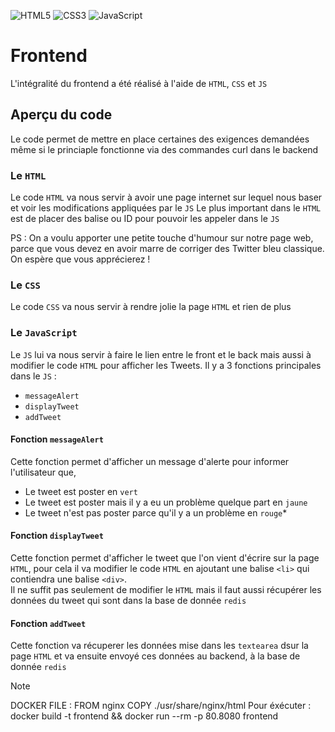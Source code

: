 ![HTML5](https://img.shields.io/badge/html5-%23E34F26.svg?style=for-the-badge&logo=html5&logoColor=white)
![CSS3](https://img.shields.io/badge/css3-%231572B6.svg?style=for-the-badge&logo=css3&logoColor=white)
![JavaScript](https://img.shields.io/badge/javascript-%23323330.svg?style=for-the-badge&logo=javascript&logoColor=%23F7DF1E)  

# Frontend

L'intégralité du frontend a été réalisé à l'aide de `HTML`, `CSS` et `JS`

## Aperçu du code

Le code permet de mettre en place certaines des exigences demandées même si le princiaple fonctionne via des commandes curl dans le backend

### Le `HTML`

Le code `HTML` va nous servir à avoir une page internet sur lequel nous baser et voir les modifications appliquées par le `JS`
Le plus important dans le `HTML` est de placer des balise ou ID pour pouvoir les appeler dans le `JS`

PS : On a voulu apporter une petite touche d'humour sur notre page web, parce que vous devez en avoir marre de corriger des Twitter bleu classique. On espère que vous apprécierez !

### Le `CSS`

Le code `CSS` va nous servir à rendre jolie la page `HTML` et rien de plus 

### Le `JavaScript`

Le `JS` lui va nous servir à faire le lien entre le front et le back mais aussi à modifier le code `HTML` pour afficher les Tweets.
Il y a 3 fonctions principales dans le `JS` :
- `messageAlert`
- `displayTweet`
- `addTweet`

#### Fonction `messageAlert`

Cette fonction permet d'afficher un message d'alerte pour informer l'utilisateur que,
- Le tweet est poster en `vert`
- Le tweet est poster mais il y a eu un problème quelque part en `jaune`
- Le tweet n'est pas poster parce qu'il y a un problème en `rouge`*

#### Fonction `displayTweet`

Cette fonction permet d'afficher le tweet que l'on vient d'écrire sur la page `HTML`, pour cela il va modifier le code `HTML` en ajoutant une balise `<li>` qui contiendra une balise `<div>`.  
Il ne suffit pas seulement de modifier le `HTML` mais il faut aussi récupérer les données du tweet qui sont dans la base de donnée `redis` 

#### Fonction `addTweet`

Cette fonction va récuperer les données mise dans les `textearea` dsur la page `HTML` et va ensuite envoyé ces données au backend, à la base de donnée `redis`


>[!NOTE]
>DOCKER FILE : FROM nginx COPY ./usr/share/nginx/html
>Pour éxécuter : docker build -t frontend && docker run --rm -p 80.8080 frontend


